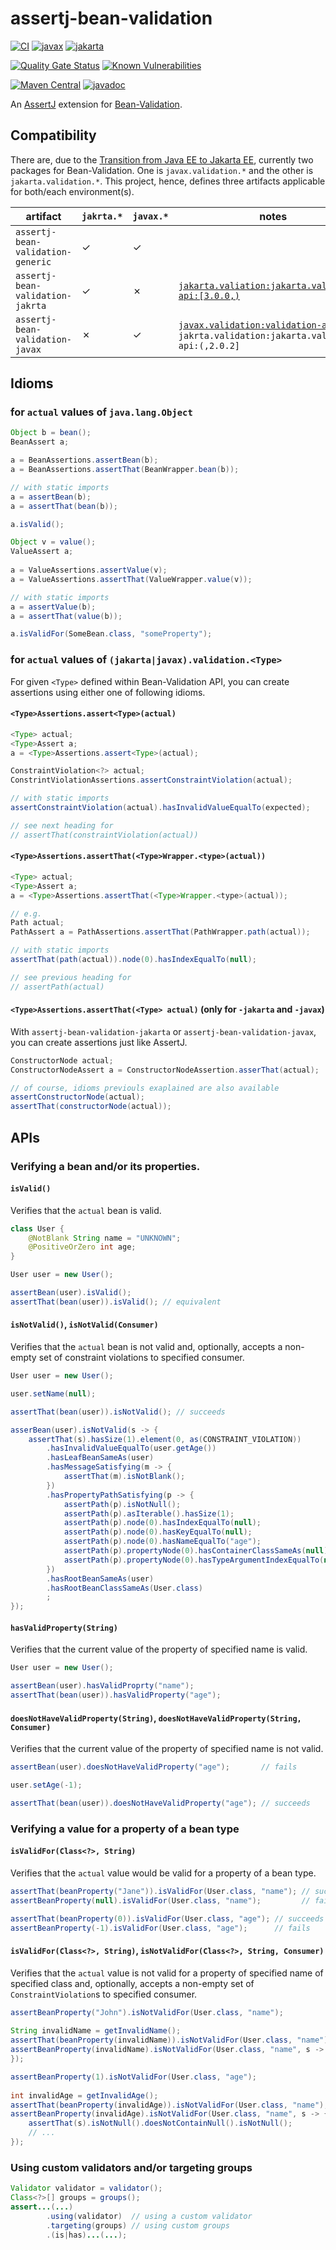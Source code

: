 # assertj-bean-validation

[![CI](https://github.com/jinahya/assertj-bean-validation/actions/workflows/maven.yml/badge.svg)](https://github.com/jinahya/assertj-bean-validation/actions/workflows/maven.yml)
[![javax](https://github.com/jinahya/assertj-bean-validation/actions/workflows/javax.yml/badge.svg)](https://github.com/jinahya/assertj-bean-validation/actions/workflows/javax.yml)
[![jakarta](https://github.com/jinahya/assertj-bean-validation/actions/workflows/jakarta.yml/badge.svg)](https://github.com/jinahya/assertj-bean-validation/actions/workflows/jakarta.yml)

[![Quality Gate Status](https://sonarcloud.io/api/project_badges/measure?project=jinahya_assertj-bean-validation&metric=alert_status)](https://sonarcloud.io/dashboard?id=jinahya_assertj-bean-validation)
[![Known Vulnerabilities](https://snyk.io/test/github/jinahya/assertj-bean-validation/badge.svg)](https://snyk.io/test/github/jinahya/assertj-bean-validation)

[![Maven Central](https://img.shields.io/maven-central/v/com.github.jinahya/assertj-bean-validation)](https://search.maven.org/artifact/com.github.jinahya/assertj-bean-validation)
[![javadoc](https://javadoc.io/badge2/com.github.jinahya/assertj-bean-validation/javadoc.svg)](https://javadoc.io/doc/com.github.jinahya/assertj-bean-validation)

An [AssertJ](https://joel-costigliola.github.io/assertj/) extension for [Bean-Validation](https://beanvalidation.org/).

## Compatibility

There are, due to the [Transition from Java EE to Jakarta EE](https://blogs.oracle.com/javamagazine/transition-from-java-ee-to-jakarta-ee), currently two packages for Bean-Validation. One is `javax.validation.*` and the other is `jakarta.validation.*`. This project, hence, defines three artifacts applicable for both/each environment(s).

|artifact                         |`jakrta.*`|`javax.*`|notes|
|---------------------------------|----------|---------|-----|
|`assertj-bean-validation-generic`|&check;   |&check;  |     |
|`assertj-bean-validation-jakrta` |&check;   |&cross;  |[`jakarta.valiation:jakarta.validation-api:[3.0.0,)`][jakarta.validation:jakarta.validation-api]|
|`assertj-bean-validation-javax`  |&cross;   |&check;  |[`javax.validation:validation-api`][javax.validation:validation-api], `jakrta.validation:jakarta.validation-api:(,2.0.2]`|

## Idioms

### for `actual` values of `java.lang.Object`

```java
Object b = bean();
BeanAssert a;

a = BeanAssertions.assertBean(b);
a = BeanAssertions.assertThat(BeanWrapper.bean(b));

// with static imports
a = assertBean(b);
a = assertThat(bean(b));

a.isValid();
```
```java
Object v = value();
ValueAssert a;
        
a = ValueAssertions.assertValue(v);
a = ValueAssertions.assertThat(ValueWrapper.value(v));

// with static imports
a = assertValue(b);
a = assertThat(value(b));

a.isValidFor(SomeBean.class, "someProperty");
```

### for `actual` values of `(jakarta|javax).validation.<Type>`

For given `<Type>` defined within Bean-Validation API, you can create assertions using either one of following idioms.

#### `<Type>Assertions.assert<Type>(actual)`

```java
<Type> actual;
<Type>Assert a;
a = <Type>Assertions.assert<Type>(actual);

ConstraintViolation<?> actual;
ConstrintViolationAssertions.assertConstraintViolation(actual);

// with static imports
assertConstraintViolation(actual).hasInvalidValueEqualTo(expected);

// see next heading for
// assertThat(constraintViolation(actual))
```

#### `<Type>Assertions.assertThat(<Type>Wrapper.<type>(actual))`

```java
<Type> actual;
<Type>Assert a;
a = <Type>Assertions.assertThat(<Type>Wrapper.<type>(actual));

// e.g.
Path actual;
PathAssert a = PathAssertions.assertThat(PathWrapper.path(actual));

// with static imports
assertThat(path(actual)).node(0).hasIndexEqualTo(null);

// see previous heading for
// assertPath(actual)
```

#### `<Type>Assertions.assertThat(<Type> actual)` (only for `-jakarta` and `-javax`)

With `assertj-bean-validation-jakarta` or `assertj-bean-validation-javax`, you can create assertions just like AssertJ.

```java
ConstructorNode actual;
ConstructorNodeAssert a = ConstructorNodeAssertion.asserThat(actual);

// of course, idioms previouls exaplained are also available
assertConstructorNode(actual);        
assertThat(constructorNode(actual));
```

## APIs

### Verifying a bean and/or its properties.

#### `isValid()`

Verifies that the `actual` bean is valid.

```java
class User {
    @NotBlank String name = "UNKNOWN";
    @PositiveOrZero int age;
}

User user = new User();

assertBean(user).isValid();
assertThat(bean(user)).isValid(); // equivalent
```

#### `isNotValid()`, `isNotValid(Consumer)`

Verifies that the `actual` bean is not valid and, optionally, accepts a non-empty set of constraint violations to specified consumer.

```java
User user = new User();

user.setName(null);

assertThat(bean(user)).isNotValid(); // succeeds

asserBean(user).isNotValid(s -> {
    assertThat(s).hasSize(1).element(0, as(CONSTRAINT_VIOLATION))
        .hasInvalidValueEqualTo(user.getAge())
        .hasLeafBeanSameAs(user)
        .hasMessageSatisfying(m -> {
            assertThat(m).isNotBlank();
        })
        .hasPropertyPathSatisfying(p -> {
            assertPath(p).isNotNull();
            assertPath(p).asIterable().hasSize(1);
            assertPath(p).node(0).hasIndexEqualTo(null);
            assertPath(p).node(0).hasKeyEqualTo(null);
            assertPath(p).node(0).hasNameEqualTo("age");
            assertPath(p).propertyNode(0).hasContainerClassSameAs(null);
            assertPath(p).propertyNode(0).hasTypeArgumentIndexEqualTo(null);
        })
        .hasRootBeanSameAs(user)
        .hasRootBeanClassSameAs(User.class)
        ;
});
```

#### `hasValidProperty(String)`

Verifies that the current value of the property of specified name is valid.

```java
User user = new User();

assertBean(user).hasValidProprty("name");
assertThat(bean(user)).hasValidProperty("age");
```

#### `doesNotHaveValidProperty(String)`, `doesNotHaveValidProperty(String, Consumer)`

Verifies that the current value of the property of specified name is not valid.

```java
assertBean(user).doesNotHaveValidProperty("age");       // fails

user.setAge(-1);

assertThat(bean(user)).doesNotHaveValidProperty("age"); // succeeds
```

### Verifying a value for a property of a bean type

#### `isValidFor(Class<?>, String)`

Verifies that the `actual` value would be valid for a property of a bean type.

```java
assertThat(beanProperty("Jane")).isValidFor(User.class, "name"); // succeeds
assertBeanProperty(null).isValidFor(User.class, "name");         // fails

assertThat(beanProperty(0)).isValidFor(User.class, "age"); // succeeds
assertBeanProperty(-1).isValidFor(User.class, "age");      // fails
```

#### `isValidFor(Class<?>, String)`, `isNotValidFor(Class<?>, String, Consumer)`

Verifies that the `actual` value is not valid for a property of specified name of specified class and, optionally, accepts a non-empty set of `ConstraintViolation`s to specified consumer. 

```java
assertBeanProperty("John").isNotValidFor(User.class, "name");            // fails
        
String invalidName = getInvalidName();
assertThat(beanProperty(invalidName)).isNotValidFor(User.class, "name"); // succeeds
assertBeanProperty(invalidName).isNotValidFor(User.class, "name", s -> { // succeeds
});

assertBeanProperty(1).isNotValidFor(User.class, "age");                 // fails
        
int invalidAge = getInvalidAge();
assertThat(beanProperty(invalidAge)).isNotValidFor(User.class, "name"); // succeeds
assertBeanProperty(invalidAge).isNotValidFor(User.class, "name", s -> { // succeeds
    assertThat(s).isNotNull().doesNotContainNull().isNotNull();
    // ...
});
```

### Using custom validators and/or targeting groups

```java
Validator validator = validator();
Class<?>[] groups = groups();
assert...(...)
        .using(validator)  // using a custom validator
        .targeting(groups) // using custom groups
        .(is|has)...(...);
```

[validate]: https://javadoc.io/static/jakarta.validation/jakarta.validation-api/3.0.0/jakarta/validation/Validator.html#validate-T-java.lang.Class...-

[validateProperty]: https://javadoc.io/static/jakarta.validation/jakarta.validation-api/3.0.0/jakarta/validation/Validator.html#validateProperty-T-java.lang.String-java.lang.Class...-

[validateValue]: https://javadoc.io/static/jakarta.validation/jakarta.validation-api/3.0.0/jakarta/validation/Validator.html#validateValue-java.lang.Class-java.lang.String-java.lang.Object-java.lang.Class...-

[jakarta.validation:jakarta.validation-api]: https://search.maven.org/artifact/jakarta.validation/jakarta.validation-api
[javax.validation:validation-api]: https://search.maven.org/artifact/javax.validation/validation-api

